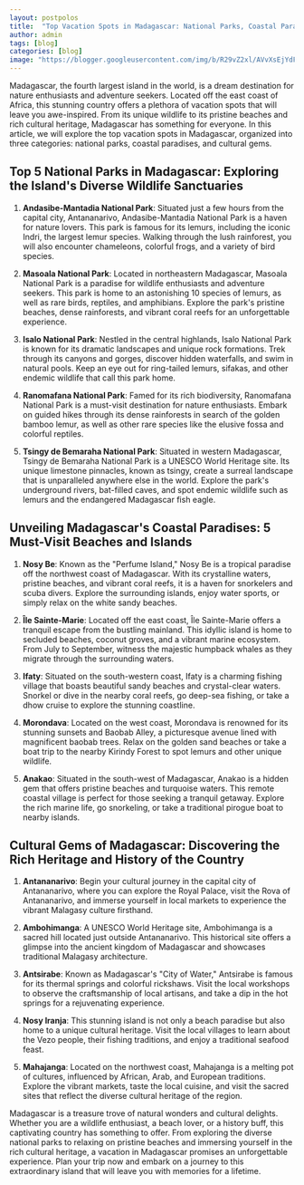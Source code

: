 ```yaml
---
layout: postpolos
title:  "Top Vacation Spots in Madagascar: National Parks, Coastal Paradises, and Cultural Gems"
author: admin
tags: [blog]
categories: [blog]
image: "https://blogger.googleusercontent.com/img/b/R29vZ2xl/AVvXsEjYdFiGt-GzFMLPNrG4hnqMidQK0z_MZyApJLEzfSn0qO9G7tRkcPNo_tJLUfRPCX1GFtLfaQrAbFw9mInL0bMB7w-9kECcwzd7y-MvKhz9uvKWLCPhCJA8Dh_2xayFJ9XRKLjk7w4rda9xGuYL2j3D9a-kymS87mN0M4IvJbwz34Ze1Gq42-pP-TteHCs/s1600/images%20%285%29.jpeg"
---
```






<p>Madagascar, the fourth largest island in the world, is a dream destination for nature enthusiasts and adventure seekers. Located off the east coast of Africa, this stunning country offers a plethora of vacation spots that will leave you awe-inspired. From its unique wildlife to its pristine beaches and rich cultural heritage, Madagascar has something for everyone. In this article, we will explore the top vacation spots in Madagascar, organized into three categories: national parks, coastal paradises, and cultural gems.</p>
<h2>Top 5 National Parks in Madagascar: Exploring the Island's Diverse Wildlife Sanctuaries</h2>
<ol>
<li>
<p><strong>Andasibe-Mantadia National Park</strong>: Situated just a few hours from the capital city, Antananarivo, Andasibe-Mantadia National Park is a haven for nature lovers. This park is famous for its lemurs, including the iconic Indri, the largest lemur species. Walking through the lush rainforest, you will also encounter chameleons, colorful frogs, and a variety of bird species.</p>
</li>
<li>
<p><strong>Masoala National Park</strong>: Located in northeastern Madagascar, Masoala National Park is a paradise for wildlife enthusiasts and adventure seekers. This park is home to an astonishing 10 species of lemurs, as well as rare birds, reptiles, and amphibians. Explore the park's pristine beaches, dense rainforests, and vibrant coral reefs for an unforgettable experience.</p>
</li>
<li>
<p><strong>Isalo National Park</strong>: Nestled in the central highlands, Isalo National Park is known for its dramatic landscapes and unique rock formations. Trek through its canyons and gorges, discover hidden waterfalls, and swim in natural pools. Keep an eye out for ring-tailed lemurs, sifakas, and other endemic wildlife that call this park home.</p>
</li>
<li>
<p><strong>Ranomafana National Park</strong>: Famed for its rich biodiversity, Ranomafana National Park is a must-visit destination for nature enthusiasts. Embark on guided hikes through its dense rainforests in search of the golden bamboo lemur, as well as other rare species like the elusive fossa and colorful reptiles.</p>
</li>
<li>
<p><strong>Tsingy de Bemaraha National Park</strong>: Situated in western Madagascar, Tsingy de Bemaraha National Park is a UNESCO World Heritage site. Its unique limestone pinnacles, known as tsingy, create a surreal landscape that is unparalleled anywhere else in the world. Explore the park's underground rivers, bat-filled caves, and spot endemic wildlife such as lemurs and the endangered Madagascar fish eagle.</p>
</li>
</ol>
<h2>Unveiling Madagascar's Coastal Paradises: 5 Must-Visit Beaches and Islands</h2>
<ol>
<li>
<p><strong>Nosy Be</strong>: Known as the &quot;Perfume Island,&quot; Nosy Be is a tropical paradise off the northwest coast of Madagascar. With its crystalline waters, pristine beaches, and vibrant coral reefs, it is a haven for snorkelers and scuba divers. Explore the surrounding islands, enjoy water sports, or simply relax on the white sandy beaches.</p>
</li>
<li>
<p><strong>Île Sainte-Marie</strong>: Located off the east coast, Île Sainte-Marie offers a tranquil escape from the bustling mainland. This idyllic island is home to secluded beaches, coconut groves, and a vibrant marine ecosystem. From July to September, witness the majestic humpback whales as they migrate through the surrounding waters.</p>
</li>
<li>
<p><strong>Ifaty</strong>: Situated on the south-western coast, Ifaty is a charming fishing village that boasts beautiful sandy beaches and crystal-clear waters. Snorkel or dive in the nearby coral reefs, go deep-sea fishing, or take a dhow cruise to explore the stunning coastline.</p>
</li>
<li>
<p><strong>Morondava</strong>: Located on the west coast, Morondava is renowned for its stunning sunsets and Baobab Alley, a picturesque avenue lined with magnificent baobab trees. Relax on the golden sand beaches or take a boat trip to the nearby Kirindy Forest to spot lemurs and other unique wildlife.</p>
</li>
<li>
<p><strong>Anakao</strong>: Situated in the south-west of Madagascar, Anakao is a hidden gem that offers pristine beaches and turquoise waters. This remote coastal village is perfect for those seeking a tranquil getaway. Explore the rich marine life, go snorkeling, or take a traditional pirogue boat to nearby islands.</p>
</li>
</ol>
<h2>Cultural Gems of Madagascar: Discovering the Rich Heritage and History of the Country</h2>
<ol>
<li>
<p><strong>Antananarivo</strong>: Begin your cultural journey in the capital city of Antananarivo, where you can explore the Royal Palace, visit the Rova of Antananarivo, and immerse yourself in local markets to experience the vibrant Malagasy culture firsthand.</p>
</li>
<li>
<p><strong>Ambohimanga</strong>: A UNESCO World Heritage site, Ambohimanga is a sacred hill located just outside Antananarivo. This historical site offers a glimpse into the ancient kingdom of Madagascar and showcases traditional Malagasy architecture.</p>
</li>
<li>
<p><strong>Antsirabe</strong>: Known as Madagascar's &quot;City of Water,&quot; Antsirabe is famous for its thermal springs and colorful rickshaws. Visit the local workshops to observe the craftsmanship of local artisans, and take a dip in the hot springs for a rejuvenating experience.</p>
</li>
<li>
<p><strong>Nosy Iranja</strong>: This stunning island is not only a beach paradise but also home to a unique cultural heritage. Visit the local villages to learn about the Vezo people, their fishing traditions, and enjoy a traditional seafood feast.</p>
</li>
<li>
<p><strong>Mahajanga</strong>: Located on the northwest coast, Mahajanga is a melting pot of cultures, influenced by African, Arab, and European traditions. Explore the vibrant markets, taste the local cuisine, and visit the sacred sites that reflect the diverse cultural heritage of the region.</p>
</li>
</ol>
<p>Madagascar is a treasure trove of natural wonders and cultural delights. Whether you are a wildlife enthusiast, a beach lover, or a history buff, this captivating country has something to offer. From exploring the diverse national parks to relaxing on pristine beaches and immersing yourself in the rich cultural heritage, a vacation in Madagascar promises an unforgettable experience. Plan your trip now and embark on a journey to this extraordinary island that will leave you with memories for a lifetime.</p>







